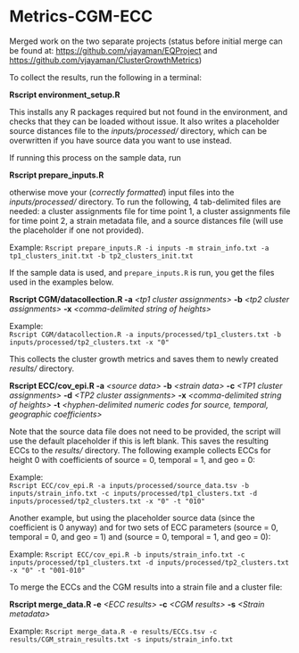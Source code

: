 Metrics-CGM-ECC
================

Merged work on the two separate projects (status before initial merge
can be found at: <https://github.com/vjayaman/EQProject> and
<https://github.com/vjayaman/ClusterGrowthMetrics>)

To collect the results, run the following in a terminal:

**Rscript environment\_setup.R**

This installs any R packages required but not found in the environment,
and checks that they can be loaded without issue. It also writes a
placeholder source distances file to the *inputs/processed/* directory,
which can be overwritten if you have source data you want to use
instead.

If running this process on the sample data, run

**Rscript prepare\_inputs.R**

otherwise move your (*correctly formatted*) input files into the
*inputs/processed/* directory. To run the following, 4 tab-delimited
files are needed: a cluster assignments file for time point 1, a cluster
assignments file for time point 2, a strain metadata file, and a source
distances file (will use the placeholder if one not provided).

Example:
`Rscript prepare_inputs.R -i inputs -m strain_info.txt -a tp1_clusters_init.txt -b tp2_clusters_init.txt`

If the sample data is used, and `prepare_inputs.R` is run, you get the
files used in the examples below.

**Rscript CGM/datacollection.R -a** *\<tp1 cluster assignments\>* **-b**
*\<tp2 cluster assignments\>* **-x** *\<comma-delimited string of
heights\>*

Example:  
`Rscript CGM/datacollection.R -a inputs/processed/tp1_clusters.txt -b
inputs/processed/tp2_clusters.txt -x "0"`

This collects the cluster growth metrics and saves them to newly created
*results/* directory.

**Rscript ECC/cov\_epi.R -a** *\<source data\>* **-b** *\<strain data\>*
**-c** *\<TP1 cluster assignments\>* **-d** *\<TP2 cluster
assignments\>* **-x** *\<comma-delimited string of heights\>* **-t**
*\<hyphen-delimited numeric codes for source, temporal, geographic
coefficients\>*

Note that the source data file does not need to be provided, the script
will use the default placeholder if this is left blank. This saves the
resulting ECCs to the *results/* directory. The following example
collects ECCs for height 0 with coefficients of source = 0, temporal =
1, and geo = 0:

Example:  
`Rscript ECC/cov_epi.R -a inputs/processed/source_data.tsv -b
inputs/strain_info.txt -c inputs/processed/tp1_clusters.txt -d
inputs/processed/tp2_clusters.txt -x "0" -t "010"`

Another example, but using the placeholder source data (since the
coefficient is 0 anyway) and for two sets of ECC parameters (source = 0,
temporal = 0, and geo = 1) and (source = 0, temporal = 1, and geo = 0):

Example: `Rscript ECC/cov_epi.R -b inputs/strain_info.txt -c
inputs/processed/tp1_clusters.txt -d inputs/processed/tp2_clusters.txt
-x "0" -t "001-010"`

To merge the ECCs and the CGM results into a strain file and a cluster
file:

**Rscript merge\_data.R -e** *\<ECC results\>* **-c** *\<CGM results\>*
**-s** *\<Strain metadata\>*

Example: `Rscript merge_data.R -e results/ECCs.tsv -c
results/CGM_strain_results.txt -s inputs/strain_info.txt`
